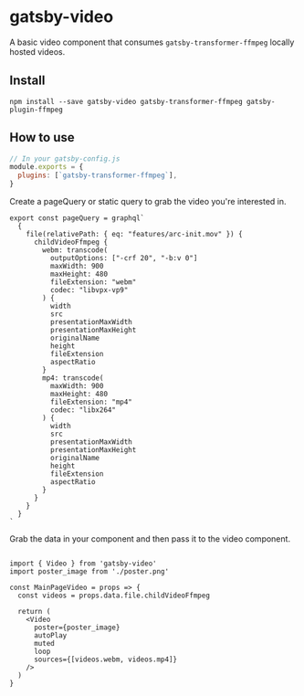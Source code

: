 # gatsby-video

A basic video component that consumes `gatsby-transformer-ffmpeg` locally hosted videos.

## Install

`npm install --save gatsby-video gatsby-transformer-ffmpeg gatsby-plugin-ffmpeg`

## How to use

```javascript
// In your gatsby-config.js
module.exports = {
  plugins: [`gatsby-transformer-ffmpeg`],
}
```

Create a pageQuery or static query to grab the video you're interested in.

```
export const pageQuery = graphql`
  {
    file(relativePath: { eq: "features/arc-init.mov" }) {
      childVideoFfmpeg {
        webm: transcode(
          outputOptions: ["-crf 20", "-b:v 0"]
          maxWidth: 900
          maxHeight: 480
          fileExtension: "webm"
          codec: "libvpx-vp9"
        ) {
          width
          src
          presentationMaxWidth
          presentationMaxHeight
          originalName
          height
          fileExtension
          aspectRatio
        }
        mp4: transcode(
          maxWidth: 900
          maxHeight: 480
          fileExtension: "mp4"
          codec: "libx264"
        ) {
          width
          src
          presentationMaxWidth
          presentationMaxHeight
          originalName
          height
          fileExtension
          aspectRatio
        }
      }
    }
  }
`
```

Grab the data in your component and then pass it to the video component.

```

import { Video } from 'gatsby-video'
import poster_image from './poster.png'

const MainPageVideo = props => {
  const videos = props.data.file.childVideoFfmpeg

  return (
    <Video
      poster={poster_image}
      autoPlay
      muted
      loop
      sources={[videos.webm, videos.mp4]}
    />
  )
}
```
